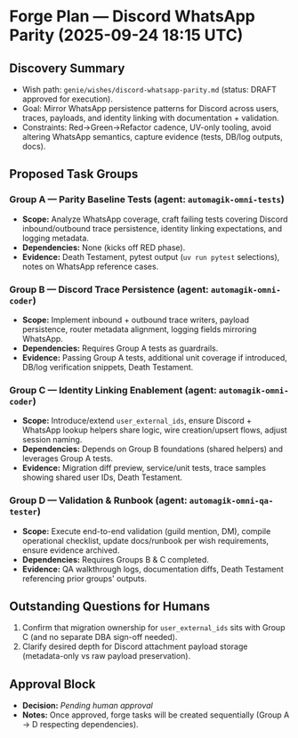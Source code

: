 # Forge Plan — Discord WhatsApp Parity (2025-09-24 18:15 UTC)

## Discovery Summary
- Wish path: `genie/wishes/discord-whatsapp-parity.md` (status: DRAFT approved for execution).
- Goal: Mirror WhatsApp persistence patterns for Discord across users, traces, payloads, and identity linking with documentation + validation.
- Constraints: Red→Green→Refactor cadence, UV-only tooling, avoid altering WhatsApp semantics, capture evidence (tests, DB/log outputs, docs).

## Proposed Task Groups

### Group A — Parity Baseline Tests (agent: `automagik-omni-tests`)
- **Scope:** Analyze WhatsApp coverage, craft failing tests covering Discord inbound/outbound trace persistence, identity linking expectations, and logging metadata.
- **Dependencies:** None (kicks off RED phase).
- **Evidence:** Death Testament, pytest output (`uv run pytest` selections), notes on WhatsApp reference cases.

### Group B — Discord Trace Persistence (agent: `automagik-omni-coder`)
- **Scope:** Implement inbound + outbound trace writers, payload persistence, router metadata alignment, logging fields mirroring WhatsApp.
- **Dependencies:** Requires Group A tests as guardrails.
- **Evidence:** Passing Group A tests, additional unit coverage if introduced, DB/log verification snippets, Death Testament.

### Group C — Identity Linking Enablement (agent: `automagik-omni-coder`)
- **Scope:** Introduce/extend `user_external_ids`, ensure Discord + WhatsApp lookup helpers share logic, wire creation/upsert flows, adjust session naming.
- **Dependencies:** Depends on Group B foundations (shared helpers) and leverages Group A tests.
- **Evidence:** Migration diff preview, service/unit tests, trace samples showing shared user IDs, Death Testament.

### Group D — Validation & Runbook (agent: `automagik-omni-qa-tester`)
- **Scope:** Execute end-to-end validation (guild mention, DM), compile operational checklist, update docs/runbook per wish requirements, ensure evidence archived.
- **Dependencies:** Requires Groups B & C completed.
- **Evidence:** QA walkthrough logs, documentation diffs, Death Testament referencing prior groups' outputs.

## Outstanding Questions for Humans
1. Confirm that migration ownership for `user_external_ids` sits with Group C (and no separate DBA sign-off needed).
2. Clarify desired depth for Discord attachment payload storage (metadata-only vs raw payload preservation).

## Approval Block
- **Decision:** _Pending human approval_
- **Notes:** Once approved, forge tasks will be created sequentially (Group A → D respecting dependencies).

